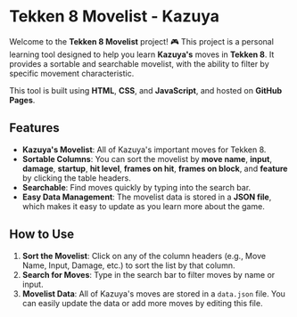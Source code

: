 # Tekken 8 Movelist - Kazuya

Welcome to the **Tekken 8 Movelist** project! 🎮 This project is a personal learning tool designed to help you learn **Kazuya's** moves in **Tekken 8**. It provides a sortable and searchable movelist, with the ability to filter by specific movement characteristic. 

This tool is built using **HTML**, **CSS**, and **JavaScript**, and hosted on **GitHub Pages**.

## Features

- **Kazuya's Movelist**: All of Kazuya's important moves for Tekken 8.
- **Sortable Columns**: You can sort the movelist by **move name**, **input**, **damage**, **startup**, **hit level**, **frames on hit**, **frames on block**, and **feature** by clicking the table headers.
- **Searchable**: Find moves quickly by typing into the search bar.
- **Easy Data Management**: The movelist data is stored in a **JSON file**, which makes it easy to update as you learn more about the game.

## How to Use

1. **Sort the Movelist**: Click on any of the column headers (e.g., Move Name, Input, Damage, etc.) to sort the list by that column.
2. **Search for Moves**: Type in the search bar to filter moves by name or input.
4. **Movelist Data**: All of Kazuya's moves are stored in a `data.json` file. You can easily update the data or add more moves by editing this file.
